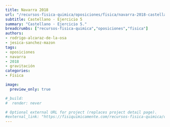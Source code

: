 ```yaml
---
title: Navarra 2018
url: "/recursos-fisica-quimica/oposiciones/fisica/navarra-2018-castellano-e5"
subtitle: Castellano · Ejercicio 5
summary: "Castellano · Ejercicio 5."
breadcrumbs: ["recursos-fisica-quimica","oposiciones","fisica"]
authors:
- rodrigo-alcaraz-de-la-osa
- jesica-sanchez-mazon
tags:
- oposiciones
- navarra
- 2018
- gravitación
categories:
- Física

image:
  preview_only: true

#_build:
#  render: never

# Optional external URL for project (replaces project detail page).
#external_link: "https://fisiquimicamente.com/recursos-fisica-quimica/oposiciones/fisica/galicia-2019-ob-e6/galicia-2019-ob-e6.pdf"
---
```


<!-- <iframe src="https://docs.google.com/viewer?url=https://fisiquimicamente.com/recursos-fisica-quimica/oposiciones/fisica/galicia-2018-ob-e3/galicia-2018-ob-e3.pdf&embedded=true" style="width: 100vw; height: 500px; position: relative; left: 50%; right: 50%; margin-left: -50vw; margin-right: -50vw;" frameborder="0"></iframe> -->

<div id="adobe-dc-view" style="width: 100vw; position: relative; left: 50%; right: 50%; margin-left: -50vw; margin-right: -50vw;"></div>
<script src="https://documentcloud.adobe.com/view-sdk/main.js"></script>
<script type="text/javascript">
	document.addEventListener("adobe_dc_view_sdk.ready", function(){ 
		var adobeDCView = new AdobeDC.View({clientId: "5b6be996ab824b0e8113830d11740fa3", divId: "adobe-dc-view"});
		adobeDCView.previewFile({
			content:{location: {url: "https://fisiquimicamente.com/recursos-fisica-quimica/oposiciones/fisica/navarra-2018-castellano-e5/navarra-2018-castellano-e5.pdf"}},
			metaData:{fileName: "navarra-2018-castellano-e5.pdf"}
		}, {embedMode: "IN_LINE"});
	});
</script>